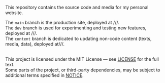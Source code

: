 This repository contains the source code and media for my personal website.

The `main` branch is the production site, deployed at ///.\
The `dev` branch is used for experimenting and testing new features, deployed at ///.\
The `content` branch is dedicated to updating non-code content (texts, media, data), deployed at///.<br><br>

This project is licensed under the MIT License — see [LICENSE](./LICENSE) for the full text.\
Some parts of the project, or third-party dependencies, may be subject to additional terms specified in [NOTICE](./NOTICE).
